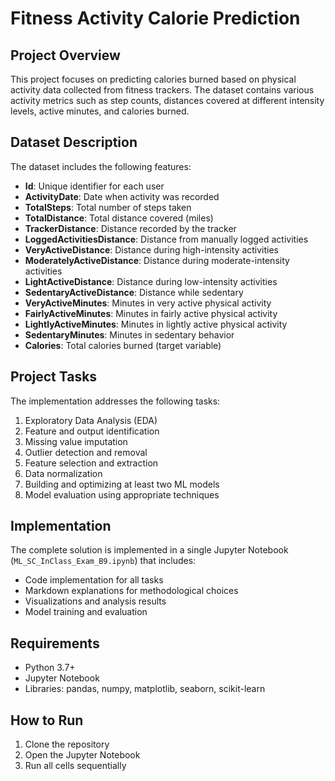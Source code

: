 # Fitness Activity Calorie Prediction

## Project Overview
This project focuses on predicting calories burned based on physical activity data collected from fitness trackers. The dataset contains various activity metrics such as step counts, distances covered at different intensity levels, active minutes, and calories burned.

## Dataset Description
The dataset includes the following features:
- **Id**: Unique identifier for each user
- **ActivityDate**: Date when activity was recorded
- **TotalSteps**: Total number of steps taken
- **TotalDistance**: Total distance covered (miles)
- **TrackerDistance**: Distance recorded by the tracker
- **LoggedActivitiesDistance**: Distance from manually logged activities
- **VeryActiveDistance**: Distance during high-intensity activities
- **ModeratelyActiveDistance**: Distance during moderate-intensity activities
- **LightActiveDistance**: Distance during low-intensity activities
- **SedentaryActiveDistance**: Distance while sedentary
- **VeryActiveMinutes**: Minutes in very active physical activity
- **FairlyActiveMinutes**: Minutes in fairly active physical activity
- **LightlyActiveMinutes**: Minutes in lightly active physical activity
- **SedentaryMinutes**: Minutes in sedentary behavior
- **Calories**: Total calories burned (target variable)

## Project Tasks
The implementation addresses the following tasks:
1. Exploratory Data Analysis (EDA)
2. Feature and output identification
3. Missing value imputation
4. Outlier detection and removal
5. Feature selection and extraction
6. Data normalization
7. Building and optimizing at least two ML models
8. Model evaluation using appropriate techniques

## Implementation
The complete solution is implemented in a single Jupyter Notebook (`ML_SC_InClass_Exam_B9.ipynb`) that includes:
- Code implementation for all tasks
- Markdown explanations for methodological choices
- Visualizations and analysis results
- Model training and evaluation

## Requirements
- Python 3.7+
- Jupyter Notebook
- Libraries: pandas, numpy, matplotlib, seaborn, scikit-learn

## How to Run
1. Clone the repository
2. Open the Jupyter Notebook
3. Run all cells sequentially
